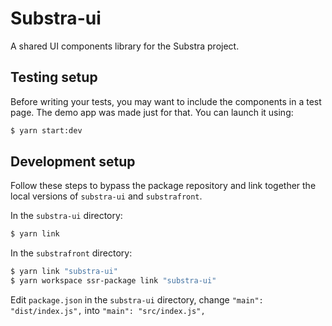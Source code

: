 # Substra-ui

A shared UI components library for the Substra project.

## Testing setup

Before writing your tests, you may want to include the components in a test page. The demo app was made just for that. You can launch it using:

```sh
$ yarn start:dev 
```

## Development setup

Follow these steps to bypass the package repository and link together the local versions of `substra-ui` and `substrafront`.

In the `substra-ui` directory: 

```sh
$ yarn link
```

In the `substrafront` directory:

```sh
$ yarn link "substra-ui"
$ yarn workspace ssr-package link "substra-ui"  
```

Edit `package.json` in the `substra-ui` directory, change `"main": "dist/index.js",` into `"main": "src/index.js",`
